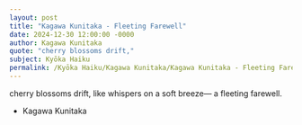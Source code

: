 ```yaml
---
layout: post
title: "Kagawa Kunitaka - Fleeting Farewell"
date: 2024-12-30 12:00:00 -0000
author: Kagawa Kunitaka
quote: "cherry blossoms drift,"
subject: Kyōka Haiku
permalink: /Kyōka Haiku/Kagawa Kunitaka/Kagawa Kunitaka - Fleeting Farewell
---
```


cherry blossoms drift,
like whispers on a soft breeze—
a fleeting farewell.

- Kagawa Kunitaka
